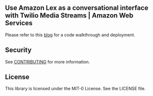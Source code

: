 ## Use Amazon Lex as a conversational interface with Twilio Media Streams | Amazon Web Services

Please refer to this [blog](https://aws.amazon.com/blogs/machine-learning/use-amazon-lex-as-a-conversational-interface-with-twilio-media-streams/) for a code walkthrough and deployment.

## Security

See [CONTRIBUTING](CONTRIBUTING.md#security-issue-notifications) for more information.

## License

This library is licensed under the MIT-0 License. See the LICENSE file.

